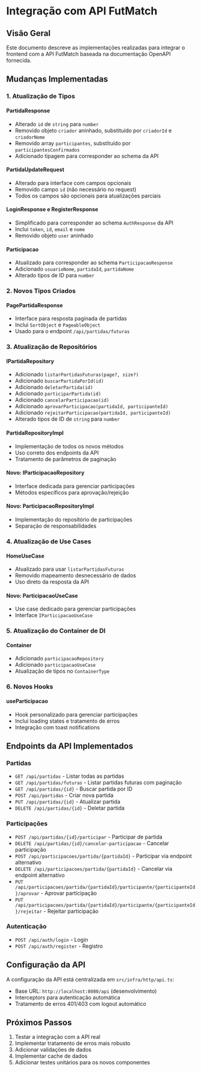 # Integração com API FutMatch

## Visão Geral

Este documento descreve as implementações realizadas para integrar o frontend com a API FutMatch baseada na documentação OpenAPI fornecida.

## Mudanças Implementadas

### 1. Atualização de Tipos

#### PartidaResponse

- Alterado `id` de `string` para `number`
- Removido objeto `criador` aninhado, substituído por `criadorId` e `criadorNome`
- Removido array `participantes`, substituído por `participantesConfirmados`
- Adicionado tipagem para corresponder ao schema da API

#### PartidaUpdateRequest

- Alterado para interface com campos opcionais
- Removido campo `id` (não necessário no request)
- Todos os campos são opcionais para atualizações parciais

#### LoginResponse e RegisterResponse

- Simplificado para corresponder ao schema `AuthResponse` da API
- Inclui `token`, `id`, `email` e `nome`
- Removido objeto `user` aninhado

#### Participacao

- Atualizado para corresponder ao schema `ParticipacaoResponse`
- Adicionado `usuarioNome`, `partidaId`, `partidaNome`
- Alterado tipos de ID para `number`

### 2. Novos Tipos Criados

#### PagePartidaResponse

- Interface para resposta paginada de partidas
- Inclui `SortObject` e `PageableObject`
- Usado para o endpoint `/api/partidas/futuras`

### 3. Atualização de Repositórios

#### IPartidaRepository

- Adicionado `listarPartidasFuturas(page?, size?)`
- Adicionado `buscarPartidaPorId(id)`
- Adicionado `deletarPartida(id)`
- Adicionado `participarPartida(id)`
- Adicionado `cancelarParticipacao(id)`
- Adicionado `aprovarParticipacao(partidaId, participanteId)`
- Adicionado `rejeitarParticipacao(partidaId, participanteId)`
- Alterado tipos de ID de `string` para `number`

#### PartidaRepositoryImpl

- Implementação de todos os novos métodos
- Uso correto dos endpoints da API
- Tratamento de parâmetros de paginação

#### Novo: IParticipacaoRepository

- Interface dedicada para gerenciar participações
- Métodos específicos para aprovação/rejeição

#### Novo: ParticipacaoRepositoryImpl

- Implementação do repositório de participações
- Separação de responsabilidades

### 4. Atualização de Use Cases

#### HomeUseCase

- Atualizado para usar `listarPartidasFuturas`
- Removido mapeamento desnecessário de dados
- Uso direto da resposta da API

#### Novo: ParticipacaoUseCase

- Use case dedicado para gerenciar participações
- Interface `IParticipacaoUseCase`

### 5. Atualização do Container de DI

#### Container

- Adicionado `participacaoRepository`
- Adicionado `participacaoUseCase`
- Atualização de tipos no `ContainerType`

### 6. Novos Hooks

#### useParticipacao

- Hook personalizado para gerenciar participações
- Inclui loading states e tratamento de erros
- Integração com toast notifications

## Endpoints da API Implementados

### Partidas

- `GET /api/partidas` - Listar todas as partidas
- `GET /api/partidas/futuras` - Listar partidas futuras com paginação
- `GET /api/partidas/{id}` - Buscar partida por ID
- `POST /api/partidas` - Criar nova partida
- `PUT /api/partidas/{id}` - Atualizar partida
- `DELETE /api/partidas/{id}` - Deletar partida

### Participações

- `POST /api/partidas/{id}/participar` - Participar de partida
- `DELETE /api/partidas/{id}/cancelar-participacao` - Cancelar participação
- `POST /api/participacoes/partida/{partidaId}` - Participar via endpoint alternativo
- `DELETE /api/participacoes/partida/{partidaId}` - Cancelar via endpoint alternativo
- `PUT /api/participacoes/partida/{partidaId}/participante/{participanteId}/aprovar` - Aprovar participação
- `PUT /api/participacoes/partida/{partidaId}/participante/{participanteId}/rejeitar` - Rejeitar participação

### Autenticação

- `POST /api/auth/login` - Login
- `POST /api/auth/register` - Registro

## Configuração da API

A configuração da API está centralizada em `src/infra/http/api.ts`:

- Base URL: `http://localhost:8080/api` (desenvolvimento)
- Interceptors para autenticação automática
- Tratamento de erros 401/403 com logout automático

## Próximos Passos

1. Testar a integração com a API real
2. Implementar tratamento de erros mais robusto
3. Adicionar validações de dados
4. Implementar cache de dados
5. Adicionar testes unitários para os novos componentes
